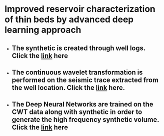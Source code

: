 <h1>Improved reservoir characterization of thin beds by advanced deep learning approach</h1>
<ul>
<li>
<h2>The synthetic is created through well logs. Click the&nbsp;<a href="https://github.com/farooqad0/LMKR/blob/main/Synthetic.ipynb" target="_blank">link</a>&nbsp;here</h2>
</li>
<li>
<h2>The continuous wavelet transformation is performed on the seismic trace extracted from the well location. Click the&nbsp;<a href="https://github.com/farooqad0/LMKR/blob/main/CWT.ipynb" target="_blank">link</a>&nbsp;here.</h2>
</li>
<li>
<h2>The Deep Neural Networks are trained on the CWT data along with synthetic in order to generate the high frequency synthetic volume. Click the&nbsp;<a href="https://github.com/farooqad0/LMKR/blob/main/DNN.ipynb" target="_blank">link</a>&nbsp;here</h2>
</li>
</ul>
